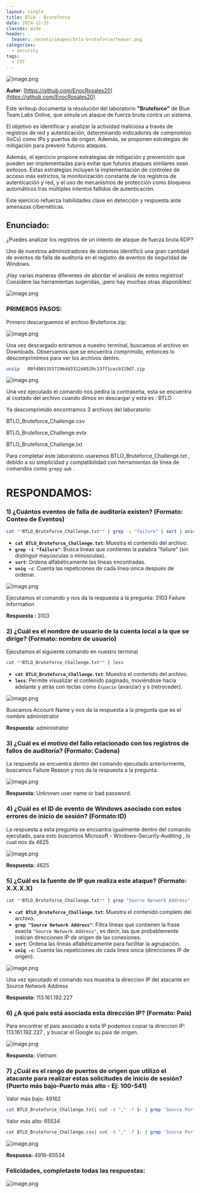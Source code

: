 ```yaml
---
layout: single
title: BTLO - Bruteforce
date: 2024-12-31
classes: wide
header:
  teaser: /assets/images/btlo-bruteforce/teaser.png
categories:
  - Security
tags:
  - CTF
---
```


![image.png](/assets/images/btlo-bruteforce/teaser.png)

**Autor**: [https://github.com/EnocRosales20](https://github.com/EnocRosales20)

Este writeup documenta la resolución del laboratorio **"Bruteforce"** de Blue Team Labs Online, que simula un ataque de fuerza bruta contra un sistema. 

El objetivo es identificar y analizar la actividad maliciosa a través de registros de red y autenticación, determinando indicadores de compromiso (IoCs) como IPs y puertos de origen. Además, se proponen estrategias de mitigación para prevenir futuros ataques. 

Además, el ejercicio propone estrategias de mitigación y prevención que pueden ser implementadas para evitar que futuros ataques similares sean exitosos. Estas estrategias incluyen la implementación de controles de acceso más estrictos, la monitorización constante de los registros de autenticación y red, y el uso de mecanismos de protección como bloqueos automáticos tras múltiples intentos fallidos de autenticación.

Este ejercicio refuerza habilidades clave en detección y respuesta ante amenazas cibernéticas.

## **Enunciado:**

¿Puedes analizar los registros de un intento de ataque de fuerza bruta RDP?

Uno de nuestros administradores de sistemas identificó una gran cantidad de eventos de falla de auditoría en el registro de eventos de seguridad de Windows.

¡Hay varias maneras diferentes de abordar el análisis de estos registros! Considere las herramientas sugeridas, ¡pero hay muchas otras disponibles!

![image.png](/assets/images/btlo-bruteforce/9e4b3e96-c3f7-4c6b-8853-da7644533221.png)

### PRIMEROS PASOS:

Primero descarguemos el archivo Bruteforce.zip:

![image.png](/assets/images/btlo-bruteforce/e3a12b6d-ac61-4a74-a33b-6908d1881a8c.png)

Una vez descargado entramos a nuestro terminal, buscamos el archivo en Downloads. Observamos que se encuentra comprimido, entonces lo descomprimimos para ver los archivos dentro.

<aside>

```bash
unzip   00fd9853557296dd3312d4529c137f1cecb329d7.zip
```

</aside>

![image.png](/assets/images/btlo-bruteforce/87c1b2cb-ec54-4e44-8059-8f833cb1be55.png)

Una vez ejecutado el comando nos pedira la contraseña, esta se encuentra al costado del archivo cuando dimos en descargar y esta es :  BTLO

Ya descomprimido encontramos 3 archivos del laboratorio:

BTLO_Bruteforce_Challenge.csv

BTLO_Bruteforce_Challenge.evtx

BTLO_Bruteforce_Challenge.txt

Para completar este laboratorio usaremos BTLO_Bruteforce_Challenge.txt , debido a su simplicidad y compatibilidad con herramientas de línea de comandos como `grep`y `awk` .

# **RESPONDAMOS:**

### **1) ¿Cuántos eventos de falla de auditoría existen? (Formato: Conteo de Eventos)**

```bash
cat **BTLO_Bruteforce_Challenge.txt** | grep -i "failure" | sort | uniq -c
```

- **`cat BTLO_Bruteforce_Challenge.txt`**: Muestra el contenido del archivo.
- **`grep -i "failure"`**: Busca líneas que contienen la palabra "failure" (sin distinguir mayúsculas o minúsculas).
- **`sort`**:  Ordena alfabéticamente las líneas encontradas.
- **`uniq -c`**: Cuenta las repeticiones de cada línea única después de ordenar.

![image.png](/assets/images/btlo-bruteforce/93dd4248-a69f-408b-94c3-1fb108e07b88.png)

Ejecutamos el comando y nos da la respuesta a la pregunta: 3103 Failure Information

**Respuesta :** 3103

### **2) ¿Cuál es el nombre de usuario de la cuenta local a la que se dirige? (Formato: nombre de usuario)**

Ejecutamos el siguiente comando en nuestro terminal

```bash
cat **BTLO_Bruteforce_Challenge.txt** | less
```

- **`cat BTLO_Bruteforce_Challenge.txt`**: Muestra el contenido del archivo.
- **`less`**: Permite visualizar el contenido paginado, moviéndose hacia adelante y atrás con teclas como `Espacio` (avanzar) y `b` (retroceder).

![image.png](/assets/images/btlo-bruteforce/6b3c9840-c2f0-49bc-bd33-aa438ca4cacf.png)

Buscamos Account Name y nos da la respuesta a la pregunta que es el nombre administrator

**Respuesta:** administrator

### **3) ¿Cuál es el motivo del fallo relacionado con los registros de fallos de auditoría? (Formato: Cadena**)

La respuesta se encuentra dentro del comando ejecutado anteriormente, buscamos Failure Reason y nos da la respuesta a la pregunta.

![image.png](/assets/images/btlo-bruteforce/5f4cd1c4-16ee-4e32-b844-88ea9cd2e979.png)

**Respuesta:** Unknown user name or bad password.

### **4) ¿Cuál es el ID de evento de Windows asociado con estos errores de inicio de sesión? (Formato:ID)**

La respuesta a esta pregunta se encuantra igualmente dentro del comando ejecutado, para esto buscamos Microsoft - Windows-Security-Auditing , lo cual  nos da 4625

![image.png](/assets/images/btlo-bruteforce/91e24a4f-803c-46cf-bc83-961e565cc7f1.png)

**Respuesta:** 4625

### **5) ¿Cuál es la fuente de IP que realiza este ataque? (Formato: X.X.X.X)**

```bash
cat **BTLO_Bruteforce_Challenge.txt** | grep "Source Network Address" | sort | uniq -c
```

- **`cat BTLO_Bruteforce_Challenge.txt`**: Muestra el contenido completo del archivo.
- **`grep "Source Network Address"`**: Filtra líneas que contienen la frase exacta `"Source Network Address"`, es decir, las que probablemente indican direcciones IP de origen de las conexiones.
- **`sort`**: Ordena las líneas alfabéticamente para facilitar la agrupación.
- **`uniq -c`**: Cuenta las repeticiones de cada línea única (direcciones IP de origen).

![image.png](/assets/images/btlo-bruteforce/93263cfb-5974-4868-8a29-1a980336ee09.png)

Una vez ejecutado el comando nos muestra la direccion IP del atacante en Source Network Address

**Respuesta:** 113.161.192.227

### **6) ¿A qué país está asociada esta dirección IP? (Formato: País)**

Para encontrar el pais asociado a esta IP podemos copiar la direccion IP:  113.161.192.227 , y buscar el Google su pais de origen.

![image.png](/assets/images/btlo-bruteforce/919a18c5-00ce-4713-bf5c-50fb8f2b6b1d.png)

**Respuesta:** Vietnam

### **7) ¿Cuál es el rango de puertos de origen que utilizó el atacante para realizar estas solicitudes de inicio de sesión? (Puerto más bajo-Puerto más alto - Ej: 100-541)**

Valor más bajo: 49162

```bash
cat BTLO_Bruteforce_Challenge.txt| cut -d "," -f 1- | grep 'Source Port' | grep -v '-' | cut -d ":" -f 2 | sort -n | head -1
```

Valor más alto: 65534

```bash
cat BTLO_Bruteforce_Challenge.csv| cut -d "," -f 1- | grep 'Source Port' | grep -v '-' | cut -d ":" -f 2 | sort -n | tail -1
```

![image.png](/assets/images/btlo-bruteforce/d59aec0f-5ef6-4e18-b55d-dfe1b40086b0.png)

**Respuesa:** 4916-65534

### Felicidades, completaste todas las respuestas:

![image.png](/assets/images/btlo-bruteforce/c4f1c57e-f657-465e-89e3-b93a8cd8bef8.png)
